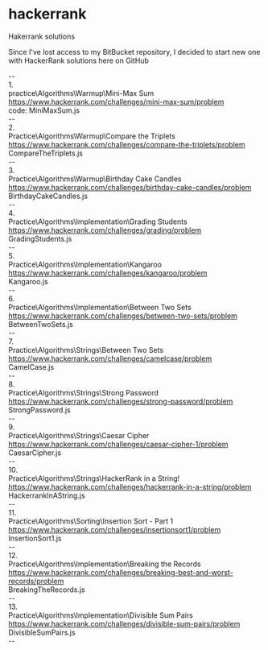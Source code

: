 # hackerrank
Hakerrank solutions


Since I've lost access to my BitBucket repository, I decided to start new one with HackerRank solutions here on GitHub

--<br/>
1.<br/>
practice\Algorithms\Warmup\Mini-Max Sum<br/>
https://www.hackerrank.com/challenges/mini-max-sum/problem<br/>
code: MiniMaxSum.js<br/>
--<br/>
2.<br/>
Practice\Algorithms\Warmup\Compare the Triplets<br/>
https://www.hackerrank.com/challenges/compare-the-triplets/problem<br/>
CompareTheTriplets.js<br/>
--<br/>
3.<br/>
Practice\Algorithms\Warmup\Birthday Cake Candles<br/>
https://www.hackerrank.com/challenges/birthday-cake-candles/problem<br/>
BirthdayCakeCandles.js<br/>
--<br/>
4.<br/>
Practice\Algorithms\Implementation\Grading Students<br/>
https://www.hackerrank.com/challenges/grading/problem<br/>
GradingStudents.js<br/>
--<br/>
5.<br/>
Practice\Algorithms\Implementation\Kangaroo<br/>
https://www.hackerrank.com/challenges/kangaroo/problem<br/>
Kangaroo.js<br/>
--<br/>
6.<br/>
Practice\Algorithms\Implementation\Between Two Sets<br/>
https://www.hackerrank.com/challenges/between-two-sets/problem<br/>
BetweenTwoSets.js<br/>
--<br/>
7.<br/>
Practice\Algorithms\Strings\Between Two Sets<br/>
https://www.hackerrank.com/challenges/camelcase/problem<br/>
CamelCase.js<br/>
--<br/>
8.<br/>
Practice\Algorithms\Strings\Strong Password<br/>
https://www.hackerrank.com/challenges/strong-password/problem<br/>
StrongPassword.js<br/>
--<br/>
9.<br/>
Practice\Algorithms\Strings\Caesar Cipher<br/>
https://www.hackerrank.com/challenges/caesar-cipher-1/problem<br/>
CaesarCipher.js<br/>
--<br/>
10.<br/>
Practice\Algorithms\Strings\HackerRank in a String!<br/>
https://www.hackerrank.com/challenges/hackerrank-in-a-string/problem<br/>
HackerrankInAString.js<br/>
--<br/>
11.<br/>
Practice\Algorithms\Sorting\Insertion Sort - Part 1<br/>
https://www.hackerrank.com/challenges/insertionsort1/problem<br/>
InsertionSort1.js<br/>
--<br/>
12.<br/>
Practice\Algorithms\Implementation\Breaking the Records<br/>
https://www.hackerrank.com/challenges/breaking-best-and-worst-records/problem<br/>
BreakingTheRecords.js<br/>
--<br/>
13.<br/>
Practice\Algorithms\Implementation\Divisible Sum Pairs<br/>
https://www.hackerrank.com/challenges/divisible-sum-pairs/problem<br/>
DivisibleSumPairs.js<br/>
--<br/>
